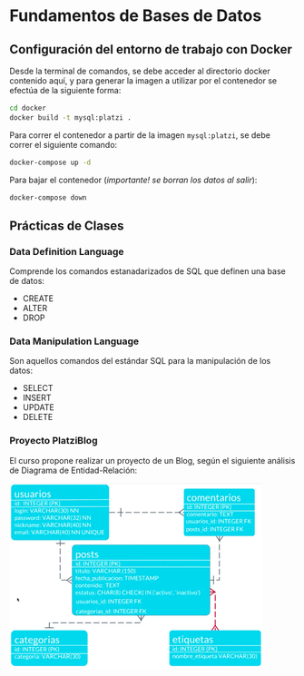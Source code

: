 # Fundamentos de Bases de Datos
## Configuración del entorno de trabajo con Docker
Desde la terminal de comandos, se debe acceder al directorio docker contenido aquí, y para generar la imagen a utilizar por el contenedor se efectúa de la siguiente forma:
```bash
cd docker
docker build -t mysql:platzi .
```
Para correr el contenedor a partir de la imagen `mysql:platzi`, se debe correr el siguiente comando:
```bash
docker-compose up -d
```
Para bajar el contenedor (_importante! se borran los datos al salir_):
```bash
docker-compose down
```
## Prácticas de Clases
### Data Definition Language
Comprende los comandos estanadarizados de SQL que definen una base de datos:
* CREATE
* ALTER
* DROP
### Data Manipulation Language
Son aquellos comandos del estándar SQL para la manipulación de los datos:
* SELECT
* INSERT
* UPDATE
* DELETE
### Proyecto PlatziBlog
El curso propone realizar un proyecto de un Blog, según el siguiente análisis de Diagrama de Entidad-Relación:

![Diagrama PlatziBlog](../images/Diagrama-PlatziBlog.png)